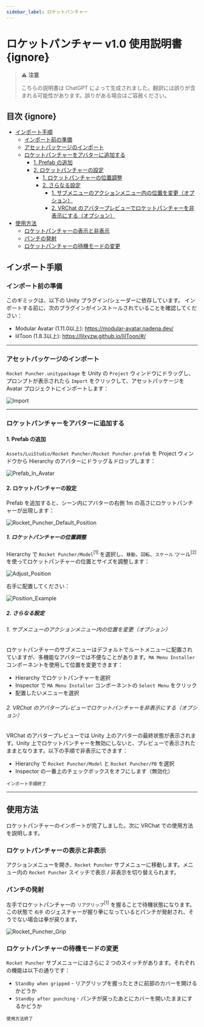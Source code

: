 ```yaml
---
sidebar_label: ロケットパンチャー
---
```


# ロケットパンチャー v1.0 使用説明書 {ignore}

>:warning: **注意**
>
>こちらの説明書は ChatGPT によって生成されました。翻訳には誤りが含まれる可能性があります。誤りがある場合はご容赦ください。

## 目次 {ignore}

<!-- @import "[TOC]" {cmd="toc" depthFrom=1 depthTo=6 orderedList=false} -->

<!-- code_chunk_output -->

- [インポート手順](#インポート手順)
  - [インポート前の準備](#インポート前の準備)
  - [アセットパッケージのインポート](#アセットパッケージのインポート)
  - [ロケットパンチャーをアバターに追加する](#ロケットパンチャーをアバターに追加する)
    - [1. Prefab の追加](#1-prefab-の追加)
    - [2. ロケットパンチャーの設定](#2-ロケットパンチャーの設定)
      - [1. ロケットパンチャーの位置調整](#1-ロケットパンチャーの位置調整)
      - [2. さらなる設定](#2-さらなる設定)
        - [1. サブメニューのアクションメニュー内の位置を変更（オプション）](#1-サブメニューのアクションメニュー内の位置を変更オプション)
        - [2. VRChat のアバタープレビューでロケットパンチャーを非表示にする（オプション）](#2-vrchat-のアバタープレビューでロケットパンチャーを非表示にするオプション)
- [使用方法](#使用方法)
  - [ロケットパンチャーの表示と非表示](#ロケットパンチャーの表示と非表示)
  - [パンチの発射](#パンチの発射)
  - [ロケットパンチャーの待機モードの変更](#ロケットパンチャーの待機モードの変更)

<!-- /code_chunk_output -->

## インポート手順

### インポート前の準備

このギミックは、以下の Unity プラグイン/シェーダーに依存しています。 インポートする前に、次のプラグインがインストールされていることを確認してください：

- Modular Avatar (1.11.0以上): https://modular-avatar.nadena.dev/
- lilToon (1.8.3以上): https://lilxyzw.github.io/lilToon/#/

---

### アセットパッケージのインポート

`Rocket Puncher.unitypackage` を Unity の `Project` ウィンドウにドラッグし、プロンプトが表示されたら `Import` をクリックして、アセットパッケージを Avatar プロジェクトにインポートします：

![Import](./Assets/Import.webp)

---

### ロケットパンチャーをアバターに追加する

#### 1. Prefab の追加

`Assets/LuiStudio/Rocket Puncher/Rocket Puncher.prefab` を Project ウィンドウから Hierarchy のアバターにドラッグ＆ドロップします：

![Prefab_In_Avatar](./Assets/Prefab_In_Avatar.webp)

#### 2. ロケットパンチャーの設定

Prefab を追加すると、シーン内にアバターの右側 1m の高さにロケットパンチャーが出現します：

![Rocket_Puncher_Default_Position](./Assets/Rocket_Puncher_Default_Position.webp)

##### 1. ロケットパンチャーの位置調整

Hierarchy で `Rocket Puncher/Model`<sup>[1]</sup> を選択し、`移動`、`回転`、`スケール` ツール<sup>[2]</sup> を使ってロケットパンチャーの位置とサイズを調整します：

![Adjust_Position](./Assets/Adjust_Position.webp)

右手に配置してください：

![Position_Example](./Assets/Position_Example.webp)

##### 2. さらなる設定

###### 1. サブメニューのアクションメニュー内の位置を変更（オプション）

ロケットパンチャーのサブメニューはデフォルトでルートメニューに配置されていますが、多機能なアバターでは不便なことがあります。`MA Menu Installer` コンポーネントを使用して位置を変更できます：

- Hierarchy でロケットパンチャーを選択
- Inspector で `MA Menu Installer` コンポーネントの `Select Menu` をクリック
- 配置したいメニューを選択

###### 2. VRChat のアバタープレビューでロケットパンチャーを非表示にする（オプション）

VRChat のアバタープレビューでは Unity 上のアバターの最終状態が表示されます。Unity 上でロケットパンチャーを無効にしないと、プレビューで表示されたままとなります。以下の手順で非表示にできます：

- Hierarchy で `Rocket Puncher/Model` と `Rocket Puncher/PB` を選択
- Inspector の一番上のチェックボックスをオフにします（無効化）

<sub>インポート手順終了</sub>

---

## 使用方法

ロケットパンチャーのインポートが完了しました。次に VRChat での使用方法を説明します。

### ロケットパンチャーの表示と非表示

アクションメニューを開き、`Rocket Puncher` サブメニューに移動します。メニュー内の `Rocket Puncher` スイッチで表示 / 非表示を切り替えられます。

### パンチの発射

左手でロケットパンチャーの `リアグリップ`<sup>[1]</sup> を握ることで待機状態になります。この状態で `右手` のジェスチャーが握り拳になっているとパンチが発射され、そうでない場合は拳が戻ります。

![Rocket_Puncher_Grip](./Assets/Rocket_Puncher_Grip.webp)

### ロケットパンチャーの待機モードの変更

`Rocket Puncher` サブメニューにはさらに 2 つのスイッチがあります。それぞれの機能は以下の通りです：

- `Standby when gripped` - リアグリップを握ったときに前部のカバーを開けるかどうか
- `Standby after punching` - パンチが戻ったあとにカバーを開いたままにするかどうか

<sub>使用方法終了</sub>
